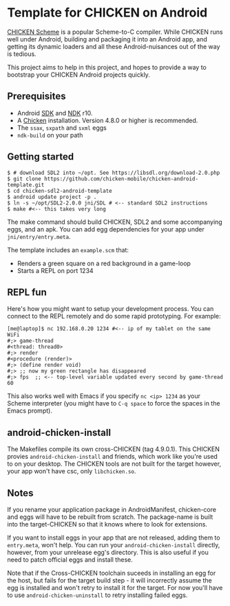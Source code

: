
# Template for CHICKEN on Android

[CHICKEN Scheme](call-cc.org) is a popular Scheme-to-C compiler. While
CHICKEN runs well under Android, building and packaging it into an
Android app, and getting its dynamic loaders and all these
Android-nuisances out of the way is tedious.

This project aims to help in this project, and hopes to provide a way
to bootstrap your CHICKEN Android projects quickly.

## Prerequisites

* Android [SDK](http://developer.android.com/sdk/) and
  [NDK](http://developer.android.com/tools/sdk/ndk/) r10.
* A [Chicken](http://code.call-cc.org) installation. Version 4.8.0 or
  higher is recommended.
* The `ssax`, `sxpath` and `sxml` eggs
* `ndk-build` on your path

## Getting started

```
$ # download SDL2 into ~/opt. See https://libsdl.org/download-2.0.php
$ git clone https://github.com/chicken-mobile/chicken-android-template.git
$ cd chicken-sdl2-android-template
$ android update project -p .
$ ln -s ~/opt/SDL2-2.0.0 jni/SDL # <-- standard SDL2 instructions
$ make #<-- this takes very long
```

The make command should build CHICKEN, SDL2 and some accompanying
eggs, and an apk. You can add egg dependencies for your app under
`jni/entry/entry.meta`.

The template includes an `example.scm` that:

- Renders a green square on a red background in a game-loop
- Starts a REPL on port 1234

## REPL fun

Here's how you might want to setup your development process. You can
connect to the REPL remotely and do some rapid prototyping. For
example:

```
[me@laptop]$ nc 192.168.0.20 1234 #<-- ip of my tablet on the same WiFi
#;> game-thread
#<thread: thread0>
#;> render
#<procedure (render)>
#;> (define render void)
#;> ;; now my green rectangle has disappeared
#;> fps  ;; <-- top-level variable updated every second by game-thread
60
```

This also works well with Emacs if you specify `nc <ip> 1234` as your
Scheme interpreter (you might have to `C-q space` to force the spaces
in the Emacs prompt).

## android-chicken-install

The Makefiles compile its own cross-CHICKEN (tag 4.9.0.1). This
CHICKEN provies `android-chicken-install` and friends, which work like
you're used to on your desktop. The CHICKEN tools are not built for
the target however, your app won't have csc, only `libchicken.so`.

## Notes

If you rename your application package in AndroidManifest,
chicken-core and eggs will have to be rebuilt from scratch. The
package-name is built into the target-CHICKEN so that it knows where
to look for extensions.

If you want to install eggs in your app that are not released, adding
them to `entry.meta`, won't help. You can run your
`android-chicken-install` directly, however, from your unrelease egg's
directory. This is also useful if you need to patch official eggs and
install these.

Note that if the Cross-CHICKEN toolchain suceeds in installing an egg
for the host, but fails for the target build step - it will
incorrectly assume the egg is installed and won't retry to install it
for the target. For now you'll have to use `android-chicken-uninstall`
to retry installing failed eggs.
